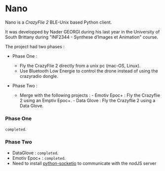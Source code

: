 # Nano

Nano is a *CrazyFlie 2* BLE-Unix based Python client.

It was developped by Nader GEORGI during his last year in the University of South Brittany during "INF2344 - Synthese d’Images et Animation" course.

The project had two phases :
- Phase One :
  - Fly the CrazyFlie 2 directly from a unix pc (mac-OS, Linux).
  - Use Bluetooth Low Energie to control the drone instead of using the crazyradio dongle.


- Phase Two  :
  - Merge with the following projects :
         -  Emotiv Epoc+ : Fly the Crazyflie 2 using an Emptiv Epoc+.
         -  Data Glove : Fly the Crazyflie 2 using a Data Glove.



### Phase One
`completed`.

### Phase Two
-   DataGlove : `completed`.
-   Emotiv Epoc+ : `completed`.
-   Need to install [python-socketio](https://pypi.python.org/pypi/python-socketio "python-socketio") to communicate with the nodJS server
